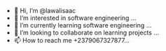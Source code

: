 - 👋 Hi, I’m @lawalisaac
- 👀 I’m interested in software engineering ...
- 🌱 I’m currently learning software engineering ...
- 💞️ I’m looking to collaborate on learning projects ...
- 📫 How to reach me +2379067327877...

<!---
lawalisaac/lawalisaac is a ✨ special ✨ repository because its `README.md` (this file) appears on your GitHub profile.
You can click the Preview link to take a look at your changes.
--->
